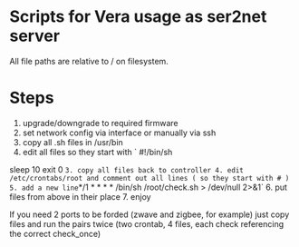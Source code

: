 # Scripts for Vera usage as ser2net server

All file paths are relative to / on filesystem.


# Steps
1. upgrade/downgrade to required firmware
2. set network config via interface or manually via ssh
3. copy all .sh files in /usr/bin
4. edit all files so they start with
`
#!/bin/sh

sleep 10
exit 0
`
3. copy all files back to controller
4. edit /etc/crontabs/root and comment out all lines ( so they start with # )
5. add a new line `*/1 * * * * /bin/sh /root/check.sh > /dev/null 2>&1`
6. put files from above in their place
7. enjoy

If you need 2 ports to be forded (zwave and zigbee, for example) just copy files and run the pairs twice (two crontab, 4 files, each check referencing the correct check_once)
